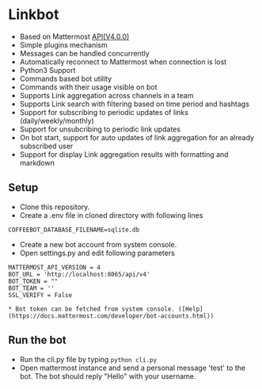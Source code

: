 # Linkbot

* Based on Mattermost [API(V4.0.0)](https://api.mattermost.com)
* Simple plugins mechanism
* Messages can be handled concurrently
* Automatically reconnect to Mattermost when connection is lost
* Python3 Support
* Commands based bot utility
* Commands with their usage visible on bot
* Supports Link aggregation across channels in a team
* Supports Link search with filtering based on time period and hashtags
* Support for subscribing to periodic updates of links (daily/weekly/monthly)
* Support for unsubcribing to periodic link updates
* On bot start, support for auto updates of link aggregation for an already subscribed user
* Support for display Link aggregation results with formatting and markdown

## Setup

* Clone this repository.
* Create a .env file in cloned directory with following lines
```
COFFEEBOT_DATABASE_FILENAME=sqlite.db
```
* Create a new bot account from system console.
* Open settings.py and edit following parameters
```
MATTERMOST_API_VERSION = 4
BOT_URL = 'http://localhost:8065/api/v4'
BOT_TOKEN = ""
BOT_TEAM = ''
SSL_VERIFY = False
```
    * Bot token can be fetched from system console. ([Help](https://docs.mattermost.com/developer/bot-accounts.html))

## Run the bot

* Run the cli.py file by typing `python cli.py`
* Open mattermost instance and send a personal message 'test' to the bot. The bot should reply "Hello" with your username.

